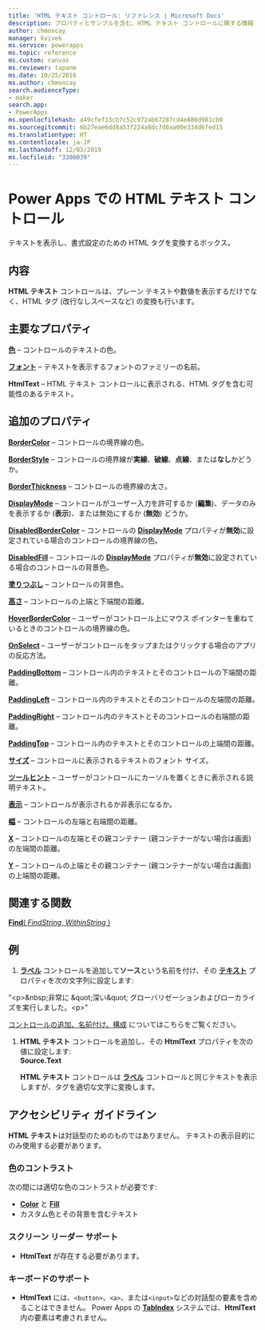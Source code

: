 ```yaml
---
title: 'HTML テキスト コントロール: リファレンス | Microsoft Docs'
description: プロパティとサンプルを含む、HTML テキスト コントロールに関する情報
author: chmoncay
manager: kvivek
ms.service: powerapps
ms.topic: reference
ms.custom: canvas
ms.reviewer: tapanm
ms.date: 10/25/2016
ms.author: chmoncay
search.audienceType:
- maker
search.app:
- PowerApps
ms.openlocfilehash: a49cfef13cb7c52c972ab67287cd4e886d981cb0
ms.sourcegitcommit: 6b27eae6dd8a53f224a8dc7d0aa00e334d6fed15
ms.translationtype: HT
ms.contentlocale: ja-JP
ms.lasthandoff: 12/03/2019
ms.locfileid: "3306039"
---
```

# <a name="html-text-control-in-power-apps"></a>Power Apps での HTML テキスト コントロール
テキストを表示し、書式設定のための HTML タグを変換するボックス。

## <a name="description"></a>内容
**HTML テキスト** コントロールは、プレーン テキストや数値を表示するだけでなく、HTML タグ (改行なしスペースなど) の変換も行います。

## <a name="key-properties"></a>主要なプロパティ
**[色](properties-color-border.md)** – コントロールのテキストの色。

**[フォント](properties-text.md)** – テキストを表示するフォントのファミリーの名前。

**HtmlText** – HTML テキスト コントロールに表示される、HTML タグを含む可能性のあるテキスト。

## <a name="additional-properties"></a>追加のプロパティ
**[BorderColor](properties-color-border.md)** – コントロールの境界線の色。

**[BorderStyle](properties-color-border.md)** – コントロールの境界線が**実線**、**破線**、**点線**、または**なし**かどうか。

**[BorderThickness](properties-color-border.md)** – コントロールの境界線の太さ。

**[DisplayMode](properties-core.md)** – コントロールがユーザー入力を許可するか (**編集**)、データのみを表示するか (**表示**)、または無効にするか (**無効**) どうか。

**[DisabledBorderColor](properties-color-border.md)** – コントロールの **[DisplayMode](properties-core.md)** プロパティが**無効**に設定されている場合のコントロールの境界線の色。

**[DisabledFill](properties-color-border.md)** – コントロールの **[DisplayMode](properties-core.md)** プロパティが**無効**に設定されている場合のコントロールの背景色。

**[塗りつぶし](properties-color-border.md)** – コントロールの背景色。

**[高さ](properties-size-location.md)** – コントロールの上端と下端間の距離。

**[HoverBorderColor](properties-color-border.md)** – ユーザーがコントロール上にマウス ポインターを重ねているときのコントロールの境界線の色。

**[OnSelect](properties-core.md)** – ユーザーがコントロールをタップまたはクリックする場合のアプリの反応方法。

**[PaddingBottom](properties-size-location.md)** – コントロール内のテキストとそのコントロールの下端間の距離。

**[PaddingLeft](properties-size-location.md)** – コントロール内のテキストとそのコントロールの左端間の距離。

**[PaddingRight](properties-size-location.md)** – コントロール内のテキストとそのコントロールの右端間の距離。

**[PaddingTop](properties-size-location.md)** – コントロール内のテキストとそのコントロールの上端間の距離。

**[サイズ](properties-text.md)** – コントロールに表示されるテキストのフォント サイズ。

**[ツールヒント](properties-core.md)** – ユーザーがコントロールにカーソルを置くときに表示される説明テキスト。

**[表示](properties-core.md)** – コントロールが表示されるか非表示になるか。

**[幅](properties-size-location.md)** – コントロールの左端と右端間の距離。

**[X](properties-size-location.md)** – コントロールの左端とその親コンテナー (親コンテナーがない場合は画面) の左端間の距離。

**[Y](properties-size-location.md)** – コントロールの上端とその親コンテナー (親コンテナーがない場合は画面) の上端間の距離。

## <a name="related-functions"></a>関連する関数
[**Find**( *FindString*, *WithinString* )](../functions/function-find.md)

## <a name="example"></a>例
1. **[ラベル](control-text-box.md)** コントロールを追加して**ソース**という名前を付け、その **[テキスト](properties-core.md)** プロパティを次の文字列に設定します:

"\<p>\&nbsp;非常に \&quot;深い\&quot; グローバリゼーションおよびローカライズを実行しました。\<p>"

[コントロールの追加、名前付け、構成](../add-configure-controls.md) についてはこちらをご覧ください。

1. **HTML テキスト** コントロールを追加し、その **HtmlText** プロパティを次の値に設定します:<br>
   **Source.Text**
   
     **HTML テキスト** コントロールは **[ラベル](control-text-box.md)** コントロールと同じテキストを表示しますが、タグを適切な文字に変換します。


## <a name="accessibility-guidelines"></a>アクセシビリティ ガイドライン
**HTML テキスト**は対話型のためのものではありません。 テキストの表示目的にのみ使用する必要があります。

### <a name="color-contrast"></a>色のコントラスト
次の間には適切な色のコントラストが必要です:
* **[Color](properties-color-border.md)** と **[Fill](properties-color-border.md)**
* カスタム色とその背景を含むテキスト

### <a name="screen-reader-support"></a>スクリーン リーダー サポート
* **HtmlText** が存在する必要があります。

### <a name="keyboard-support"></a>キーボードのサポート
* **HtmlText** には、`<button>`、`<a>`、または`<input>`などの対話型の要素を含めることはできません。 Power Apps の **[TabIndex](properties-accessibility.md)** システムでは、**HtmlText** 内の要素は考慮されません。
